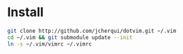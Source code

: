 # Install

```bash
git clone http://github.com/jcherqui/dotvim.git ~/.vim
cd ~/.vim && git submodule update --init
ln -s ~/.vim/vimrc ~/.vimrc
```
